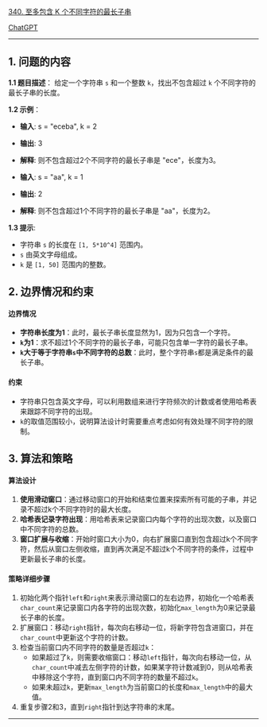[340. 至多包含 K 个不同字符的最长子串](https://leetcode.cn/problems/longest-substring-with-at-most-k-distinct-characters)

[ChatGPT](https://chat.openai.com/share/32f479b1-85a6-4fdc-8111-69b12f39f9ff)

---

## 1. 问题的内容
**1.1 题目描述**：
给定一个字符串 `s` 和一个整数 `k`，找出不包含超过 `k` 个不同字符的最长子串的长度。

**1.2 示例**：
- **输入**: s = "eceba", k = 2
- **输出**: 3
- **解释**: 则不包含超过2个不同字符的最长子串是 "ece"，长度为3。

- **输入**: s = "aa", k = 1
- **输出**: 2
- **解释**: 则不包含超过1个不同字符的最长子串是 "aa"，长度为2。

**1.3 提示**:
- 字符串 `s` 的长度在 `[1, 5*10^4]` 范围内。
- `s` 由英文字母组成。
- `k` 是 `[1, 50]` 范围内的整数。

## 2. 边界情况和约束
#### 边界情况
- **字符串长度为1**：此时，最长子串长度显然为1，因为只包含一个字符。
- **`k`为1**：求不超过1个不同字符的最长子串，可能只包含单一字符的最长子串。
- **`k`大于等于字符串`s`中不同字符的总数**：此时，整个字符串`s`都是满足条件的最长子串。

#### 约束
- 字符串只包含英文字母，可以利用数组来进行字符频次的计数或者使用哈希表来跟踪不同字符的出现。
- `k`的取值范围较小，说明算法设计时需要重点考虑如何有效处理不同字符的限制。

## 3. 算法和策略
#### 算法设计
1. **使用滑动窗口**：通过移动窗口的开始和结束位置来探索所有可能的子串，并记录不超过k个不同字符时的最大长度。
2. **哈希表记录字符出现**：用哈希表来记录窗口内每个字符的出现次数，以及窗口中不同字符的总数。
3. **窗口扩展与收缩**：开始时窗口大小为0，向右扩展窗口直到包含超过k个不同字符，然后从窗口左侧收缩，直到再次满足不超过k个不同字符的条件，过程中更新最长子串的长度。

#### 策略详细步骤
1. 初始化两个指针`left`和`right`来表示滑动窗口的左右边界，初始化一个哈希表`char_count`来记录窗口内各字符的出现次数，初始化`max_length`为0来记录最长子串的长度。
2. 扩展窗口：移动`right`指针，每次向右移动一位，将新字符包含进窗口，并在`char_count`中更新这个字符的计数。
3. 检查当前窗口内不同字符的数量是否超过`k`：
   - 如果超过了`k`，则需要收缩窗口：移动`left`指针，每次向右移动一位，从`char_count`中减去左侧字符的计数，如果某字符计数减到0，则从哈希表中移除这个字符，直到窗口内不同字符的数量不超过`k`。
   - 如果未超过`k`，更新`max_length`为当前窗口的长度和`max_length`中的最大值。
4. 重复步骤2和3，直到`right`指针到达字符串的末尾。

---